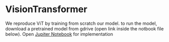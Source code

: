 # VisionTransformer
We reproduce ViT by training from scratch our model. to run the model, download a pretrained model from gdrive (open link inside the notbook file below).
Open [Jupiter Notebook](https://github.com/nadeny/VisionTransformer/blob/main/jupiter_vit.ipynb) for implementation 
